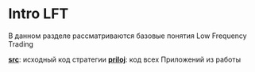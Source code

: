 # Intro LFT

В данном разделе рассматриваются базовые понятия Low Frequency Trading


[**src**](Intro): исходный код стратегии
[**priloj**](Intro/priloj): код всех Приложений из работы


